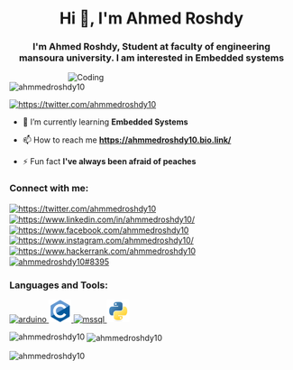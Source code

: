 <h1 align="center">Hi 👋, I'm Ahmed Roshdy</h1>
<h3 align="center">I'm Ahmed Roshdy, Student at faculty of engineering mansoura university. I am interested in Embedded systems</h3>
<img align="right" alt="Coding" width="400" src="https://media.tenor.com/Ug6cbVA1ZsMAAAAd/developer.gif">
<p align="left"> <img src="https://komarev.com/ghpvc/?username=ahmmedroshdy10&label=Profile%20views&color=0e75b6&style=flat" alt="ahmmedroshdy10" /> </p>

<p align="left"> <a href="https://twitter.com/https://twitter.com/ahmmedroshdy10" target="blank"><img src="https://img.shields.io/twitter/follow/https://twitter.com/ahmmedroshdy10?logo=twitter&style=for-the-badge" alt="https://twitter.com/ahmmedroshdy10" /></a> </p>

- 🌱 I’m currently learning **Embedded Systems**

- 📫 How to reach me **https://ahmmedroshdy10.bio.link/**

- ⚡ Fun fact **I've always been afraid of peaches**

<h3 align="left">Connect with me:</h3>
<p align="left">
<a href="https://twitter.com/https://twitter.com/ahmmedroshdy10" target="blank"><img align="center" src="https://raw.githubusercontent.com/rahuldkjain/github-profile-readme-generator/master/src/images/icons/Social/twitter.svg" alt="https://twitter.com/ahmmedroshdy10" height="30" width="40" /></a>
<a href="https://linkedin.com/in/https://www.linkedin.com/in/ahmmedroshdy10/" target="blank"><img align="center" src="https://raw.githubusercontent.com/rahuldkjain/github-profile-readme-generator/master/src/images/icons/Social/linked-in-alt.svg" alt="https://www.linkedin.com/in/ahmmedroshdy10/" height="30" width="40" /></a>
<a href="https://fb.com/https://www.facebook.com/ahmmedroshdy10" target="blank"><img align="center" src="https://raw.githubusercontent.com/rahuldkjain/github-profile-readme-generator/master/src/images/icons/Social/facebook.svg" alt="https://www.facebook.com/ahmmedroshdy10" height="30" width="40" /></a>
<a href="https://instagram.com/https://www.instagram.com/ahmmedroshdy10/" target="blank"><img align="center" src="https://raw.githubusercontent.com/rahuldkjain/github-profile-readme-generator/master/src/images/icons/Social/instagram.svg" alt="https://www.instagram.com/ahmmedroshdy10/" height="30" width="40" /></a>
<a href="https://www.hackerrank.com/https://www.hackerrank.com/ahmmedroshdy10" target="blank"><img align="center" src="https://raw.githubusercontent.com/rahuldkjain/github-profile-readme-generator/master/src/images/icons/Social/hackerrank.svg" alt="https://www.hackerrank.com/ahmmedroshdy10" height="30" width="40" /></a>
<a href="https://discord.gg/ahmmedroshdy10#8395" target="blank"><img align="center" src="https://raw.githubusercontent.com/rahuldkjain/github-profile-readme-generator/master/src/images/icons/Social/discord.svg" alt="ahmmedroshdy10#8395" height="30" width="40" /></a>
</p>

<h3 align="left">Languages and Tools:</h3>
<p align="left"> <a href="https://www.arduino.cc/" target="_blank" rel="noreferrer"> <img src="https://cdn.worldvectorlogo.com/logos/arduino-1.svg" alt="arduino" width="40" height="40"/> </a> <a href="https://www.cprogramming.com/" target="_blank" rel="noreferrer"> <img src="https://raw.githubusercontent.com/devicons/devicon/master/icons/c/c-original.svg" alt="c" width="40" height="40"/> </a> <a href="https://www.microsoft.com/en-us/sql-server" target="_blank" rel="noreferrer"> <img src="https://www.svgrepo.com/show/303229/microsoft-sql-server-logo.svg" alt="mssql" width="40" height="40"/> </a> <a href="https://www.python.org" target="_blank" rel="noreferrer"> <img src="https://raw.githubusercontent.com/devicons/devicon/master/icons/python/python-original.svg" alt="python" width="40" height="40"/> </a> </p>

<p><img align="left" src="https://github-readme-stats.vercel.app/api/top-langs?username=ahmmedroshdy10&show_icons=true&locale=en&layout=compact" alt="ahmmedroshdy10" /></p>

<p>&nbsp;<img align="center" src="https://github-readme-stats.vercel.app/api?username=ahmmedroshdy10&show_icons=true&locale=en" alt="ahmmedroshdy10" /></p>

<p><img align="center" src="https://github-readme-streak-stats.herokuapp.com/?user=ahmmedroshdy10&" alt="ahmmedroshdy10" /></p>
